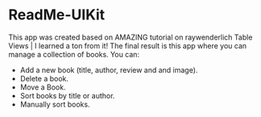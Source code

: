 # ReadMe-UIKit
<p>This app was created based on AMAZING tutorial on <a herf = "https://www.raywenderlich.com/10796666-table-views">raywenderlich Table Views </a>| I learned a ton from it! The final result is this app where you can manage a collection of books. You can: </p>
<ul>
  <li>Add a new book (title, author, review and and image).</li>
  <li>Delete a book.</li>
  <li>Move a Book.</li>
  <li>Sort books by title or author.</li>
  <li>Manually sort books.</li>
</ul>
